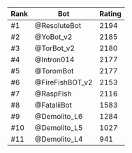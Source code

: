 Rank|Bot|Rating
---|---|---
#1|@ResoluteBot|2194
#2|@YoBot_v2|2185
#3|@TorBot_v2|2180
#4|@Intron014|2177
#5|@ToromBot|2177
#6|@FireFishBOT_v2|2153
#7|@RaspFish|2116
#8|@FataliiBot|1583
#9|@Demolito_L6|1284
#10|@Demolito_L5|1027
#11|@Demolito_L4|941
